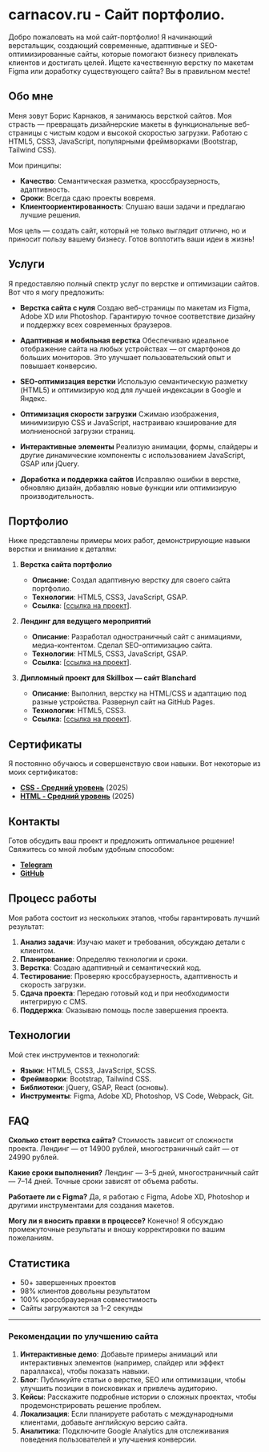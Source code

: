 # carnacov.ru - Сайт портфолио.

Добро пожаловать на мой сайт-портфолио! Я начинающий верстальщик, создающий современные, адаптивные и SEO-оптимизированные сайты, которые помогают бизнесу привлекать клиентов и достигать целей. Ищете качественную верстку по макетам Figma или доработку существующего сайта? Вы в правильном месте!

## Обо мне
Меня зовут Борис Карнаков, я занимаюсь версткой сайтов. Моя страсть — превращать дизайнерские макеты в функциональные веб-страницы с чистым кодом и высокой скоростью загрузки. Работаю с HTML5, CSS3, JavaScript, популярными фреймворками (Bootstrap, Tailwind CSS).

Мои принципы:
- **Качество**: Семантическая разметка, кроссбраузерность, адаптивность.
- **Сроки**: Всегда сдаю проекты вовремя.
- **Клиентоориентированность**: Слушаю ваши задачи и предлагаю лучшие решения.

Моя цель — создать сайт, который не только выглядит отлично, но и приносит пользу вашему бизнесу. Готов воплотить ваши идеи в жизнь!

## Услуги
Я предоставляю полный спектр услуг по верстке и оптимизации сайтов. Вот что я могу предложить:

- **Верстка сайта с нуля**
  Создаю веб-страницы по макетам из Figma, Adobe XD или Photoshop. Гарантирую точное соответствие дизайну и поддержку всех современных браузеров.

- **Адаптивная и мобильная верстка**
  Обеспечиваю идеальное отображение сайта на любых устройствах — от смартфонов до больших мониторов. Это улучшает пользовательский опыт и повышает конверсию.

- **SEO-оптимизация верстки**
  Использую семантическую разметку (HTML5) и оптимизирую код для лучшей индексации в Google и Яндекс.

- **Оптимизация скорости загрузки**
  Сжимаю изображения, минимизирую CSS и JavaScript, настраиваю кэширование для молниеносной загрузки страниц.

- **Интерактивные элементы**
  Реализую анимации, формы, слайдеры и другие динамические компоненты с использованием JavaScript, GSAP или jQuery.

- **Доработка и поддержка сайтов**
  Исправляю ошибки в верстке, обновляю дизайн, добавляю новые функции или оптимизирую производительность.

## Портфолио
Ниже представлены примеры моих работ, демонстрирующие навыки верстки и внимание к деталям:

1. **Верстка сайта портфолио**
   - **Описание**: Создал адаптивную верстку для своего сайта портфолио.
   - **Технологии**: HTML5, CSS3, JavaScript, GSAP.
   - **Ссылка**: [[ссылка на проект](https://carnacov.ru/)].

2. **Лендинг для ведущего мероприятий**
   - **Описание**: Разработал одностраничный сайт с анимациями, медиа-контентом. Сделал SEO-оптимизацию сайта.
   - **Технологии**: HTML5, CSS3, JavaScript, GSAP.
   - **Ссылка**: [[ссылка на проект](https://xmelev.ru/)].

3. **Дипломный проект для Skillbox — сайт Blanchard**
   - **Описание**: Выполнил, верстку на HTML/CSS и адаптацию под разные устройства. Развернул сайт на GitHub Pages.
   - **Технологии**: HTML5, CSS3.
   - **Ссылка**: [[ссылка на проект](https://carnacov.github.io/blanchard/)].

## Сертификаты
Я постоянно обучаюсь и совершенствую свои навыки. Вот некоторые из моих сертификатов:

- **[CSS - Средний уровень](https://carnacov.ru/certificates/CSS_Advanced.pdf)** (2025)
- **[HTML - Средний уровень](https://carnacov.ru/certificates/HTML_Advanced.pdf)** (2025)

## Контакты
Готов обсудить ваш проект и предложить оптимальное решение! Свяжитесь со мной любым удобным способом:
- **[Telegram](https://t.me/carnacov)**
- **[GitHub](https://github.com/carnacov)**

## Процесс работы
Моя работа состоит из нескольких этапов, чтобы гарантировать лучший результат:

1. **Анализ задачи**: Изучаю макет и требования, обсуждаю детали с клиентом.
2. **Планирование**: Определяю технологии и сроки.
3. **Верстка**: Создаю адаптивный и семантический код.
4. **Тестирование**: Проверяю кроссбраузерность, адаптивность и скорость загрузки.
5. **Сдача проекта**: Передаю готовый код и при необходимости интегрирую с CMS.
6. **Поддержка**: Оказываю помощь после завершения проекта.

## Технологии
Мой стек инструментов и технологий:

- **Языки**: HTML5, CSS3, JavaScript, SCSS.
- **Фреймворки**: Bootstrap, Tailwind CSS.
- **Библиотеки**: jQuery, GSAP, React (основы).
- **Инструменты**: Figma, Adobe XD, Photoshop, VS Code, Webpack, Git.

## FAQ
**Сколько стоит верстка сайта?**
Стоимость зависит от сложности проекта. Лендинг — от 14900 рублей, многостраничный сайт — от 24990 рублей.

**Какие сроки выполнения?**
Лендинг — 3–5 дней, многостраничный сайт — 7–14 дней. Точные сроки зависят от объема работы.

**Работаете ли с Figma?**
Да, я работаю с Figma, Adobe XD, Photoshop и другими инструментами для создания макетов.

**Могу ли я вносить правки в процессе?**
Конечно! Я обсуждаю промежуточные результаты и вношу корректировки по вашим пожеланиям.

## Статистика
- 50+ завершенных проектов
- 98% клиентов довольны результатом
- 100% кроссбраузерная совместимость
- Сайты загружаются за 1–2 секунды

---

### Рекомендации по улучшению сайта
1. **Интерактивные демо**: Добавьте примеры анимаций или интерактивных элементов (например, слайдер или эффект параллакса), чтобы показать навыки.
2. **Блог**: Публикуйте статьи о верстке, SEO или оптимизации, чтобы улучшить позиции в поисковиках и привлечь аудиторию.
3. **Кейсы**: Расскажите подробные истории о сложных проектах, чтобы продемонстрировать решение проблем.
4. **Локализация**: Если планируете работать с международными клиентами, добавьте английскую версию сайта.
5. **Аналитика**: Подключите Google Analytics для отслеживания поведения пользователей и улучшения конверсии.
